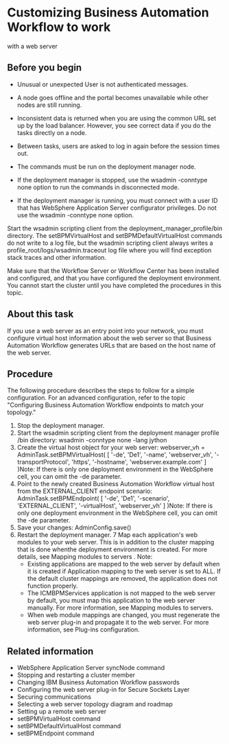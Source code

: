 # Customizing Business Automation Workflow to work
with a web server

## Before you begin

- Unusual or unexpected User is not authenticated messages.
- A node goes offline and the portal becomes unavailable while other
nodes are still running.
- Inconsistent data is returned when you are using the common URL
set up by the load balancer. However, you see correct data if you
do the tasks directly on a node.
- Between tasks, users are asked to log in again before the session
times out.

- The commands must be run on the deployment manager node.
- If the deployment manager is stopped, use the wsadmin
-conntype none option to run the commands in disconnected
mode.
- If the deployment manager is running, you must connect with a
user ID that has WebSphere Application Server configurator privileges.
Do not use the wsadmin -conntype none option.

Start the wsadmin scripting client from the deployment\_manager\_profile/bin directory.
The setBPMVirtualHost and setBPMDefaultVirtualHost commands
do not write to a log file, but the wsadmin scripting client always
writes a profile\_root/logs/wsadmin.traceout log
file where you will find exception stack traces and other information.

Make
sure that the Workflow Server or Workflow Center has
been installed and configured, and that you have configured the deployment
environment. You cannot start the cluster until you have completed
the procedures in this topic.

## About this task

If you use a web server as an entry point into your network,
you must configure virtual host information about the web server so
that Business Automation Workflow generates
URLs that are based on the host name of the web server.

## Procedure

The following procedure describes the steps to follow
for a simple configuration. For an advanced configuration, refer to
the topic "Configuring Business Automation Workflow endpoints
to match your topology."

1. Stop the deployment manager.
2. Start the wsadmin scripting client from the deployment
manager profile /bin directory: wsadmin -conntype none -lang jython
3. Create the virtual host object for your web server: 
webserver\_vh = AdminTask.setBPMVirtualHost( [ '-de', 'De1', '-name', 'webserver\_vh', '-transportProtocol', 'https', '-hostname', 'webserver.example.com' ] )Note: If
there is only one deployment environment in the WebSphere cell, you
can omit the -de parameter.
4. Point to the newly created Business Automation Workflow virtual
host from the EXTERNAL\_CLIENT endpoint scenario: AdminTask.setBPMEndpoint( [ '-de', 'De1', '-scenario', 'EXTERNAL\_CLIENT', '-virtualHost', 'webserver\_vh' ] )Note: If
there is only one deployment environment in the WebSphere cell, you
can omit the -de parameter.
5. Save your changes: AdminConfig.save()
6. Restart the deployment manager.
7 Map each application's web modules to your web server. This is in addition to the cluster mapping that is done whenthe deployment environment is created. For more details, see Mapping modules to servers . Note:
    - Existing applications are mapped to the web server by default
when it is created if Application mapping to the web server is
set to ALL. If the default cluster mappings
are removed, the application does not function properly.
    - The ICMBPMServices application is not mapped to the web server
by default, you must map this application to the web server manually.
For more information, see Mapping modules to servers.
    - When web module mappings are changed, you must regenerate the web server plug-in and propagate
it to the web server. For more information, see Plug-ins configuration.

## Related information

- WebSphere Application Server syncNode command
- Stopping and restarting a cluster member
- Changing IBM Business Automation Workflow passwords
- Configuring the web server plug-in for Secure Sockets Layer
- Securing communications
- Selecting a web server topology diagram and roadmap
- Setting up a remote web server
- setBPMVirtualHost command
- setBPMDefaultVirtualHost command
- setBPMEndpoint command